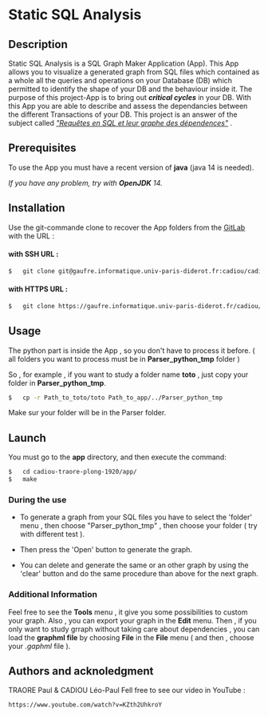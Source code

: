 #	Static SQL Analysis

## Description

Static SQL Analysis is a SQL Graph Maker Application (App). This App allows you to visualize a generated graph from SQL 
files which contained as a whole all the queries and operations on your Database (DB) 
which permitted to identify the shape of your DB and the behaviour inside it.
The purpose of this project-App is to bring out __*critical cycles*__ in your  DB.
With this App you are able to describe and assess the dependancies between the different Transactions of your DB. 
This project is an answer of the subject called 
[*"Requêtes en SQL et leur graphe des dépendences"*](https://www.irif.fr/~gio/teaching/2018-19/plong/projet_SQL_FR.pdf) .


## Prerequisites 

To use the App you must have a recent version of **java** (java 14 is needed).

_If you have any problem, try with **OpenJDK** 14._


## Installation

Use the git-commande clone to recover the App folders from the 
[GitLab](https://gaufre.informatique.univ-paris-diderot.fr/cadiou/cadiou-traore-plong-1920) with the URL :

#### with SSH URL :

```bash
$	git clone git@gaufre.informatique.univ-paris-diderot.fr:cadiou/cadiou-traore-plong-1920.git	
```
#### with HTTPS URL :

```bash
$	git clone https://gaufre.informatique.univ-paris-diderot.fr/cadiou/cadiou-traore-plong-1920.git
```
## Usage

The python part is inside the App , so you don't have to process it before.
( all folders you want to process must be in **Parser_python_tmp** folder )

So , for example , if you want to study a folder name **toto** , just copy your folder in **Parser_python_tmp**.
``` bash 
$ 	cp -r Path_to_toto/toto Path_to_app/../Parser_python_tmp
```
Make sur your folder will be in the Parser folder.

## Launch

You must go to the **app** directory, and then execute the command: 
```bash
$ 	cd cadiou-traore-plong-1920/app/
$ 	make
```
### During the use

* To generate a graph from your SQL files you have to select the 'folder' menu , then choose "Parser_python_tmp" , then choose your folder ( try with different test ).

* Then press the 'Open' button to generate the graph.

* You can delete and generate the same or an other graph by using the 'clear' button and do the same procedure than above for the next graph.

### Additional Information

Feel free to see the **Tools** menu , it give you some possibilities to custom your graph.
Also , you can export your graph in the **Edit** menu.
Then , if you only want to study grraph without taking care about dependencies , you can load the **graphml file** by choosing **File** in the **File** menu ( and then , choose your _.gaphml_ file ).

## Authors and acknoledgment 

TRAORE Paul & CADIOU Léo-Paul
Fell free to see our video in YouTube : 
```
https://www.youtube.com/watch?v=KZth2UhkroY
```

